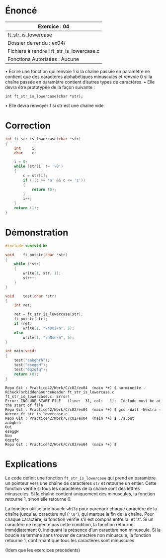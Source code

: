 # Énoncé

| Exercice : 04                             |
| ----------------------------------------- |
| ft_str_is_lowercase                       |
| Dossier de rendu : ex04/                  |
| Fichiers à rendre : ft_str_is_lowercase.c |
| Fonctions Autorisées : Aucune             |
• Écrire une fonction qui renvoie 1 si la chaîne passée en paramètre ne contient
que des caractères alphabétiques minuscules et renvoie 0 si la chaîne passée en
paramètre contient d’autres types de caractères.
• Elle devra être prototypée de la façon suivante :
```
int ft_str_is_lowercase(char *str);
```
• Elle devra renvoyer 1 si str est une chaîne vide.
# Correction

```C
int	ft_str_is_lowercase(char *str)
{
	int		i;
	char	c;

	i = 0;
	while (str[i] != '\0')
	{
		c = str[i];
		if (!(c >= 'a' && c <= 'z'))
		{
			return (0);
		}
		i++;
	}
	return (1);
}
```
# Démonstration

```C
#include <unistd.h>

void	ft_putstr(char *str)
{
	while (*str)
	{
		write(1, str, 1);
		str++;
	}
}

void	test(char *str)
{
	int	ret;

	ret = ft_str_is_lowercase(str);
	ft_putstr(str);
	if (ret)
		write(1, "\nOui\n", 5);
	else
		write(1, "\nNon\n", 5);
}

int	main(void)
{
	test("aabghrh");
	test("eseggH");
	test("0qzqfq");
	return (0);
}
```

```
Repo Git : Practice42/Work/C/c02/ex04  (main *+) $ norminette -RCheckForbiddenSourceHeader ft_str_is_lowercase.c 
ft_str_is_lowercase.c: Error!
Error: INCLUDE_START_FILE   (line:  31, col:   1):	Include must be at the start of file
Repo Git : Practice42/Work/C/c02/ex04  (main *+) $ gcc -Wall -Wextra -Werror ft_str_is_lowercase.c 
Repo Git : Practice42/Work/C/c02/ex04  (main *+) $ ./a.out 
aabghrh
Oui
eseggH
Non
0qzqfq
Repo Git : Practice42/Work/C/c02/ex04  (main *+) $
```
# Explications

Le code définit une fonction `ft_str_is_lowercase` qui prend en paramètre un pointeur vers une chaîne de caractères `str` et retourne un entier. Cette fonction vérifie si tous les caractères de la chaîne sont des lettres minuscules. Si la chaîne contient uniquement des minuscules, la fonction retourne 1, sinon elle retourne 0.

La fonction utilise une boucle `while` pour parcourir chaque caractère de la chaîne jusqu'au caractère nul (`'\0'`), qui marque la fin de la chaîne. Pour chaque caractère, la fonction vérifie s'il est compris entre 'a' et 'z'. Si un caractère ne respecte pas cette condition, la fonction retourne immédiatement 0, indiquant la présence d'un caractère non minuscule. Si la boucle se termine sans trouver de caractère non minuscule, la fonction retourne 1, confirmant que tous les caractères sont minuscules.

(Idem que les exercices précédents)